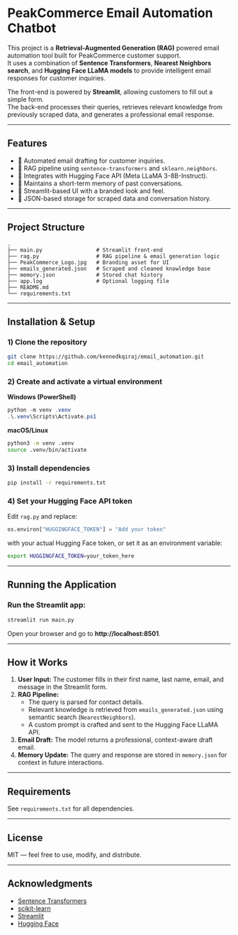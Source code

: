 # PeakCommerce Email Automation Chatbot

This project is a **Retrieval-Augmented Generation (RAG)** powered email automation tool built for PeakCommerce customer support.  
It uses a combination of **Sentence Transformers**, **Nearest Neighbors search**, and **Hugging Face LLaMA models** to provide intelligent email responses for customer inquiries.

The front-end is powered by **Streamlit**, allowing customers to fill out a simple form.  
The back-end processes their queries, retrieves relevant knowledge from previously scraped data, and generates a professional email response.

---

## Features
- 📨 Automated email drafting for customer inquiries.
- 🧠 RAG pipeline using `sentence-transformers` and `sklearn.neighbors`.
- 🤖 Integrates with Hugging Face API (Meta LLaMA 3-8B-Instruct).
- 📜 Maintains a short-term memory of past conversations.
- 🎨 Streamlit-based UI with a branded look and feel.
- 📂 JSON-based storage for scraped data and conversation history.

---

## Project Structure
```
.
├── main.py                 # Streamlit front-end
├── rag.py                  # RAG pipeline & email generation logic
├── PeakCommerce_Logo.jpg   # Branding asset for UI
├── emails_generated.json   # Scraped and cleaned knowledge base
├── memory.json             # Stored chat history
├── app.log                 # Optional logging file
├── README.md
└── requirements.txt
```

---

## Installation & Setup

### 1) Clone the repository
```bash
git clone https://github.com/kennedkqiraj/email_automation.git
cd email_automation
```

### 2) Create and activate a virtual environment
**Windows (PowerShell)**
```powershell
python -m venv .venv
.\.venv\Scripts\Activate.ps1
```

**macOS/Linux**
```bash
python3 -m venv .venv
source .venv/bin/activate
```

### 3) Install dependencies
```bash
pip install -r requirements.txt
```

### 4) Set your Hugging Face API token
Edit `rag.py` and replace:
```python
os.environ["HUGGINGFACE_TOKEN"] = "Add your token"
```
with your actual Hugging Face token, or set it as an environment variable:
```bash
export HUGGINGFACE_TOKEN=your_token_here
```

---

## Running the Application

### Run the Streamlit app:
```bash
streamlit run main.py
```

Open your browser and go to **http://localhost:8501**.

---

## How it Works
1. **User Input:** The customer fills in their first name, last name, email, and message in the Streamlit form.
2. **RAG Pipeline:**  
   - The query is parsed for contact details.  
   - Relevant knowledge is retrieved from `emails_generated.json` using semantic search (`NearestNeighbors`).  
   - A custom prompt is crafted and sent to the Hugging Face LLaMA API.
3. **Email Draft:** The model returns a professional, context-aware draft email.
4. **Memory Update:** The query and response are stored in `memory.json` for context in future interactions.

---

## Requirements
See `requirements.txt` for all dependencies.

---

## License
MIT — feel free to use, modify, and distribute.

---

## Acknowledgments
- [Sentence Transformers](https://www.sbert.net/)
- [scikit-learn](https://scikit-learn.org/)
- [Streamlit](https://streamlit.io/)
- [Hugging Face](https://huggingface.co/)
